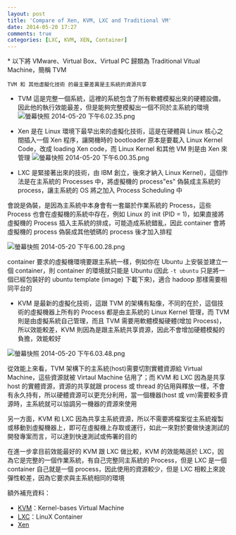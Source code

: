 ```yaml
---
layout: post
title: 'Compare of Xen, KVM, LXC and Traditional VM'
date: 2014-05-20 17:27
comments: true
categories: [LXC, KVM, XEN, Container]
---
```

\* 以下將 VMware、Virtual Box、Virtual PC 歸類為 Traditional Vitual Machine，簡稱 TVM 

```
TVM 和 其他虛擬化技術 的最主要差異是主系統的資源共享
```

- TVM 這是完整一個系統，這裡的系統包含了所有軟體模擬出來的硬體設備，因此他的執行效能最差，但是能夠完整模擬出一個不同於主系統的環境
![螢幕快照 2014-05-20 下午6.02.35.png](http://user-image.logdown.io/user/3330/blog/3407/post/200566/ZyW2Z6keRD648EdlNBXU_%E8%9E%A2%E5%B9%95%E5%BF%AB%E7%85%A7%202014-05-20%20%E4%B8%8B%E5%8D%886.02.35.png)


- Xen 是在 Linux 環境下最早出來的虛擬化技術，這是在硬體與 Linux 核心之間插入一個 Xen 程序，讓開機時的 bootloader 原本是要載入 Linux Kernel Code，改成 loading Xen code，而 Linux Kernel 和其他 VM 則是由 Xen 來管理
![螢幕快照 2014-05-20 下午6.00.35.png](http://user-image.logdown.io/user/3330/blog/3407/post/200566/iG59YD7lShmmPfy5ktz5_%E8%9E%A2%E5%B9%95%E5%BF%AB%E7%85%A7%202014-05-20%20%E4%B8%8B%E5%8D%886.00.35.png)

- LXC 是緊接著出來的技術，由 IBM 創立，後來才納入 Linux Kernel)，這個作法是在主系統的 Processes 中，將虛擬機的 process"es" 偽裝成主系統的 process，讓主系統的 OS 將之加入 Process Scheduling 中

會說是偽裝，是因為主系統中本身會有一套屬於作業系統的 Process，這些 Process 也會在虛擬機的系統中存在，例如 Linux 的 init (PID = 1)，如果直接將虛擬機的 Process 插入主系統的排成，可能造成系統錯亂，因此 container 會將虛擬機的 process 偽裝成其他號碼的 process 後才加入排程

![螢幕快照 2014-05-20 下午6.00.28.png](http://user-image.logdown.io/user/3330/blog/3407/post/200566/XtXDLjNSRQi6xZao7hfg_%E8%9E%A2%E5%B9%95%E5%BF%AB%E7%85%A7%202014-05-20%20%E4%B8%8B%E5%8D%886.00.28.png)

container 要求的虛擬機環境要跟主系統一樣，例如你在 Ubuntu 上安裝並建立一個 container，則 container 的環境就只能是 Ubuntu (因此 ```-t ubuntu``` 只是將一個已經包裝好的 ubuntu template (image) 下載下來)，適合 hadoop 那樣需要相同平台的

- KVM 是最新的虛擬化技術，這跟 TVM 的架構有點像，不同的在於，這個技術的虛擬機器上所有的 Process 都是由主系統的 Linux Kernel 管理，而 TVM 則是由虛擬系統自己管理，而且 TVM 需要用軟體模擬硬體(增加 Process)，所以效能較差，KVM 則因為是跟主系統共享資源，因此不會增加硬體模擬的負擔，效能較好

![螢幕快照 2014-05-20 下午6.03.48.png](http://user-image.logdown.io/user/3330/blog/3407/post/200566/HvpwufIWRMHA9FvXJAZg_%E8%9E%A2%E5%B9%95%E5%BF%AB%E7%85%A7%202014-05-20%20%E4%B8%8B%E5%8D%886.03.48.png)


從效能上來看，TVM 架構下的主系統(host)需要切割實體資源給 Virtual Machine，這些資源就被 Virtaul Machine 佔用了；而 KVM 和 LXC 因為是共享 host 的實體資源，資源的共享就跟 process 或 thread 的佔用與釋放一樣，不會有永久持有，所以硬體資源可以更充分利用，當一個機器(host 或 vm)需要較多資源時，主系統就可以協調另一機器的資源來使用

另一方面，KVM 和 LXC 因為共享主系統資源，所以不需要將檔案從主系統複製或移動到虛擬機器上，即可在虛擬機上存取或運行，如此一來對於要做快速測試的開發專案而言，可以達到快速測試或佈署的目的

在進一步拿目前效能最好的 KVM 跟 LXC 做比較，KVM 的效能略遜於 LXC，因為它是完整的一個作業系統，有自己完整同主系統的 Process，但是 LXC 是一個 container 自己就是一個 process，因此使用的資源較少，但是 LXC 相較上來說彈性較差，因為它要求與主系統相同的環境

額外補充資料：
- [KVM](http://www.linux-kvm.org/page/Main_Page)：Kernel-bases Virtual Machine
- [LXC](https://linuxcontainers.org/)：LinuX Container
- [Xen](http://www.xenproject.org/)